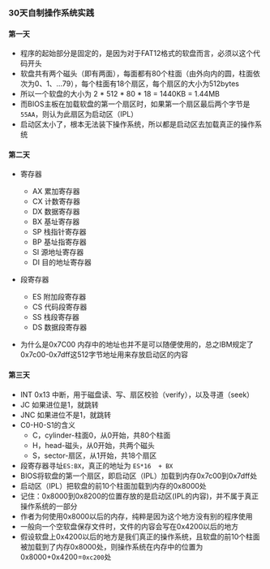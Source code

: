 ### 30天自制操作系统实践



#### 第一天
+ 程序的起始部分是固定的，是因为对于FAT12格式的软盘而言，必须以这个代码开头
+ 软盘共有两个磁头（即有两面），每面都有80个柱面（由外向内的圆，柱面依次为0、1、...79），每个柱面有18个扇区，每个扇区的大小为512bytes
+ 所以一个软盘的大小为 2 * 512 * 80 * 18 = 1440KB = 1.44MB 
+ 而BIOS主板在加载软盘的第一个扇区时，如果第一个扇区最后两个字节是`55AA`，则认为此扇区为启动区（IPL）
+ 启动区太小了，根本无法装下操作系统，所以都是启动区去加载真正的操作系统

#### 第二天
+ 寄存器
  + AX 累加寄存器
  + CX 计数寄存器
  + DX 数据寄存器
  + BX 基址寄存器
  + SP 栈指针寄存器
  + BP 基址指寄存器
  + SI 源地址寄存器
  + DI 目的地址寄存器
 
+ 段寄存器
  + ES 附加段寄存器
  + CS 代码段寄存器
  + SS 栈段寄存器
  + DS 数据段寄存器

+ 为什么是0x7C00
内存中的地址也并不是可以随便使用的，总之IBM规定了0x7c00-0x7dff这512字节地址用来存放启动区的内容

#### 第三天
+ INT 0x13 中断，用于磁盘读、写、扇区校验（verify），以及寻道（seek）
+ JC 如果进位是1，就跳转
+ JNC 如果进位不是1，就跳转
+ C0-H0-S1的含义
  + C，cylinder-柱面0，从0开始，共80个柱面
  + H，head-磁头，从0开始，共两个磁头
  + S，sector-扇区，从1开始，共18个扇区
+ 段寄存器寻址`ES:BX`，真正的地址为 `ES*16  + BX`
+ BIOS将软盘的第一个扇区，即启动区（IPL）加载到内存0x7c00到0x7dff处
+ 启动区（IPL）把软盘的前10个柱面加载到内存的0x8000处
+ 记住：0x8000到0x8200的位置存放的是启动区(IPL的内容)，并不属于真正操作系统的一部分
+ 作者为何使用0x8000以后的内存，纯粹是因为这个地方没有别的程序使用
+ 一般向一个空软盘保存文件时，文件的内容会写在0x4200以后的地方
+ 假设软盘上0x4200以后的地方是我们真正的操作系统，且软盘的前10个柱面被加载到了内存0x8000处，则操作系统在内存中的位置为0x8000+0x4200=`0xc200`处
